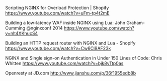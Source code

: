 Scripting NGINX for Overload Protection | Shopify
https://www.youtube.com/watch?v=uFm-tp4t2mE


Building a low-latency WAF inside NGINX using Lua: John Graham-Cumming @nginxconf 2014
https://www.youtube.com/watch?v=nlt4XKhucS4


Building an HTTP request router with NGINX and Lua - Shopify
https://www.youtube.com/watch?v=Cw6Ci9AF23k


NGINX and Single sign-on Authentication in Under 150 Lines of Code: Chris Whitten
https://www.youtube.com/watch?v=bjk8vTtp0as   


Openresty at JD.com
http://www.jianshu.com/p/36f1955edb8b
